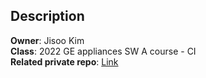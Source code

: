 ## Description
**Owner**: Jisoo Kim  
**Class**: 2022 GE appliances SW A course - CI  
**Related private repo**: [Link](https://github.com/geappliances/sw-a-course-2022.release-engineering-jisoo)  

